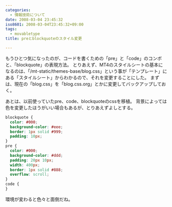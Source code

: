 ```yaml
---
categories:
  - 情報技術について
date: 2008-03-04 23:45:32
iso8601: 2008-03-04T23:45:32+09:00
tags:
  - movabletype
title: preとblockquoteのスタイル変更

---
```


もうひとつ気になったのが、コードを書くための「pre」と「code」のコンボと、「blockquote」の表現方法。
とりあえず、MT4のスタイルシートの基本になるのは、「/mt-static/themes-base/blog.css」という事が「テンプレート」にある「スタイルシート」からわかるので、それを変更することにした。
まずは、現在の「blog.css」を「blog.css.org」とかに変更してバックアップしておく。

あとは、以前使っていたpre、code、blockquoteのcssを移植。
背景によっては色を変更したほうがいい場合もあるが、とりあえずよしとする。

```css
blockquote {
  color: #000;
  background-color: #eee;
  border: 1px solid #999;
  padding: 10px;
}
pre {
  color: #000;
  background-color: #ddd;
  padding: 20px 10px;
  width: 400px;
  border: 1px solid #888;
  overflow: scroll;
}
code {
}
```

&#133;環境が変わると色々と面倒だね。
